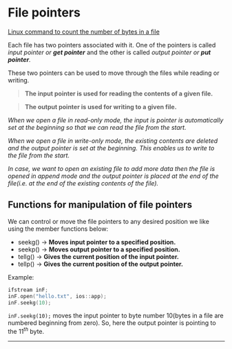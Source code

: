 # File pointers

[Linux command to count the number of bytes in a file](https://www.ibm.com/docs/en/aix/7.1?topic=af-counting-words-lines-bytes-in-files-wc-command)

Each file has two pointers associated with it. One of the pointers is called _input pointer or **get pointer**_ and the other is called _output pointer or **put pointer**._

These two pointers can be used to move through the files while reading or writing.


> **The input pointer is used for reading the contents of a given file.**

> **The output pointer is used for writing to a given file.**

_When we open a file in read-only mode, the input is pointer is automatically set at the beginning so that we can read the file from the start._


_When we open a file in write-only mode, the existing contents are deleted and the output pointer is set at the beginning. This enables us to write to the file from the start._

_In case, we want to open an existing file to add more data then the file is opened in append mode and the output pointer is placed at the end of the file(i.e. at the end of the existing contents of the file)._

## Functions for manipulation of file pointers

We can control or move the file pointers to any desired position we like using the member functions below:

* seekg() $\rightarrow$ **Moves input pointer to a specified position.**
* seekp() $\rightarrow$ **Moves output pointer to a specified position.**
* tellg() $\rightarrow$ **Gives the current position of the input pointer.**
* tellp() $\rightarrow$ **Gives the current position of the output pointer.**


Example:

```c++
ifstream inF;
inF.open("hello.txt", ios::app);
inF.seekg(10);
```

`inF.seekg(10);` moves the input pointer to byte number 10(bytes in a file are numbered beginning from zero). So, here the output pointer is pointing to the $11^{th}$ byte.

---
